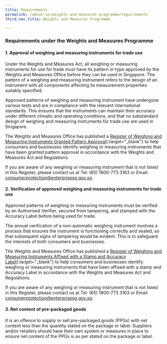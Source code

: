 ```yaml
---
title: Requirements
permalink: /about-us/weights-and-measures-programme/requirements
third_nav_title: Weights and Measures Programme

---
```

### Requirements under the Weights and Measures Programme

#### 1. Approval of weighing and measuring instruments for trade use

Under the Weights and Measures Act, all weighing or measuring instruments for use for trade must have its pattern or type approved by the Weights and Measures Office before they can be used in Singapore. The pattern of a weighing and measuring instrument refers to the design of an instrument with all components affecting its measurement properties suitably specified.

Approved patterns of weighing and measuring instrument have undergone various tests and are in compliance with the relevant international standards. This ensures that the instruments can maintain their accuracy under different climatic and operating conditions, and that no substandard design of weighing and measuring instruments for trade use are used in Singapore.

The Weights and Measures Office has published a [Register of Weighing and Measuring Instruments Granted Pattern Approval](https://cpsa.enterprisesg.gov.sg/totalagility/forms/cpssite/PUBSearchGPA.form){:target="_blank"} to help consumers and businesses identify weighing or measuring instruments that have been granted pattern approval in accordance with the Weights and Measures Act and Regulations. 

If you are aware of any weighing or measuring instrument that is not listed in this Register, please contact us at Tel: (65) 1800-773 3163 or Email: <consumerprotection@enterprisesg.gov.sg>.

#### 2. Verification of approved weighing and measuring instruments for trade use

Approved patterns of weighing or measuring instruments must be verified by an Authorised Verifier, secured from tampering, and stamped with the Accuracy Label
before being used for trade.

The annual verification of a non-automatic weighing instrument involves a process that ensures the instrument is functioning correctly and sealed, so that subsequent signs of tampering would be evident. This is to safeguard the interests of both consumers and businesses. 

The Weights and Measures Office has published a [Register of Weighing and Measuring Instruments Affixed with a Stamp and
Accuracy Label](https://cpsa.enterprisesg.gov.sg/totalagility/forms/cpssite/PUBSearchWMI.form){:target="_blank"} to help consumers and businesses identify weighing or measuring instruments that have been affixed with a stamp and Accuracy Label in accordance with the Weights and Measures Act and Regulations.

If you are aware of any weighing or measuring instrument that is not listed in this Register, please contact us at Tel: (65) 1800-773 3163 or Email: <consumerprotection@enterprisesg.gov.sg>.

#### 3. Net content of pre-packaged goods

It is an offence to supply or sell pre-packaged goods (PPGs) with net content less than the quantity stated on the package or label. Suppliers and/or retailers should have their own system or measures in place to ensure net content of the PPGs is as per stated on the package or label.

